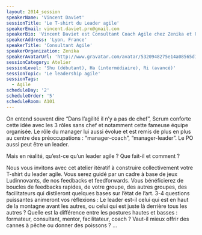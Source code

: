 ```yaml
---
layout: 2014_session
speakerName: 'Vincent Daviet'
sessionTitle: 'Le T-shirt du Leader agile'
speakerEmail: vincent.daviet.pro@gmail.com
speakerBio: 'Vincent Daviet est Consultant Coach Agile chez Zenika et Rupture(21. Fort de ses expériences de développeur, Scrum Master, Product Owner, et membre actif du Club Agile Rhône-Alpes Lyon depuis 2009, il accompagne équipes de réalisation, management, et direction dans leurs démarches d''amélioration continue, et de performance durable. Sa spécialité : la création et la facilitation de jeux sérieux agiles et d''innovation.'
speakerAddress: 'Lyon, France'
speakerTitle: 'Consultant Agile'
speakerOrganization: Zenika
speakerAvatarUrl: 'http://www.gravatar.com/avatar/5320948275e14a08565d1a23e0f84d3f?size=200&default=mm'
sessionCategory: Atelier
sessionLevel: 'Shu (débutant), Ha (intermédiaire), Ri (avancé)'
sessionTopic: 'Le leadership agile'
sessionTags:
  - Agile
scheduleDay: '2'
scheduleOrder: '5'
scheduleRoom: A101
---
```


On entend souvent dire “Dans l’agilité il n’y a pas de chef”, Scrum conforte cette idée avec les 3 rôles sans chef et notamment cette fameuse équipe organisée. Le rôle du manager lui aussi évolue et est remis de plus en plus au centre des préoccupations : “manager-coach”, “manager-leader”. Le PO aussi peut être un leader.

Mais en réalité, qu’est-ce qu’un leader agile ? Que fait-il et comment ?

Nous vous invitons avec cet atelier itératif à construire collectivement votre T-shirt du leader agile. Vous serez guidé par un cadre à base de jeux Ludinnovants, de nos feedbacks et feedforwards.   Vous bénéficierez de boucles de feedbacks rapides, de votre groupe, des autres groupes, des facilitateurs qui distileront quelques bases sur l’état de l’art. 3-4 questions puissantes animeront vos réflexions :
Le leader est-il celui qui est en haut de la montagne avant les autres, ou celui qui est juste là derrière tous les autres ?
Quelle est la différence entre les postures hautes et basses : formateur, consultant, mentor, facilitateur, coach ?
Vaut-il mieux offrir des cannes à pêche ou donner des poissons ?
...

